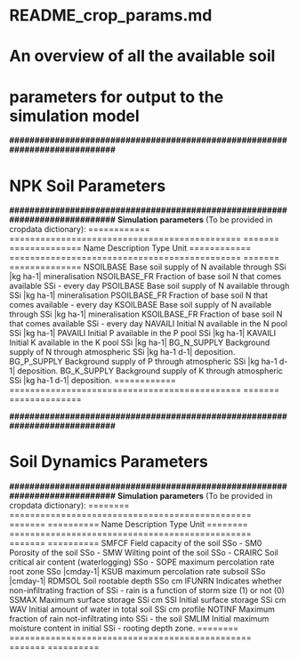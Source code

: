 # README_crop_params.md
# An overview of all the available soil 
# parameters for output to the simulation model

**############################################################################**
# NPK Soil Parameters
**############################################################################**
**Simulation parameters** (To be provided in cropdata dictionary):
============  ============================================= =======  ==============
 Name          Description                                   Type     Unit
============  ============================================= =======  ==============
NSOILBASE     Base soil supply of N available through        SSi      |kg ha-1|
                mineralisation
NSOILBASE_FR  Fraction of base soil N that comes available   SSi        -
                every day
PSOILBASE     Base soil supply of N available through        SSi      |kg ha-1|
                mineralisation
PSOILBASE_FR  Fraction of base soil N that comes available             -
                every day
KSOILBASE     Base soil supply of N available through        SSi      |kg ha-1|
                mineralisation
KSOILBASE_FR  Fraction of base soil N that comes available   SSi        -
                every day
NAVAILI       Initial N available in the N pool              SSi      |kg ha-1|
PAVAILI       Initial P available in the P pool              SSi      |kg ha-1|
KAVAILI       Initial K available in the K pool              SSi      |kg ha-1|
BG_N_SUPPLY   Background supply of N through atmospheric     SSi      |kg ha-1 d-1|
                deposition.
BG_P_SUPPLY   Background supply of P through atmospheric     SSi      |kg ha-1 d-1|
                deposition.
BG_K_SUPPLY   Background supply of K through atmospheric     SSi      |kg ha-1 d-1|
                deposition.
============  ============================================= =======  ==============

**############################################################################**
# Soil Dynamics Parameters
**############################################################################**
**Simulation parameters** (To be provided in cropdata dictionary):
======== =============================================== =======  ==========
 Name     Description                                     Type     Unit
======== =============================================== =======  ==========
SMFCF     Field capacity of the soil                       SSo     -
SM0       Porosity of the soil                             SSo     -
SMW       Wilting point of the soil                        SSo     -
CRAIRC    Soil critical air content (waterlogging)         SSo     -
SOPE      maximum percolation rate root zone               SSo    |cmday-1|
KSUB      maximum percolation rate subsoil                 SSo    |cmday-1|
RDMSOL    Soil rootable depth                              SSo     cm
IFUNRN    Indicates whether non-infiltrating fraction of   SSi     -
            rain is a function of storm size (1)
            or not (0)                                      
SSMAX     Maximum surface storage                          SSi     cm
SSI       Initial surface storage                          SSi     cm
WAV       Initial amount of water in total soil            SSi     cm
            profile
NOTINF    Maximum fraction of rain not-infiltrating into   SSi     -
            the soil
SMLIM     Initial maximum moisture content in initial      SSi     -
            rooting depth zone.
======== =============================================== =======  ==========

